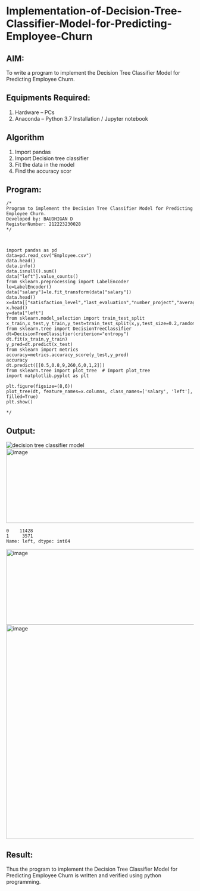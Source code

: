 # Implementation-of-Decision-Tree-Classifier-Model-for-Predicting-Employee-Churn

## AIM:
To write a program to implement the Decision Tree Classifier Model for Predicting Employee Churn.

## Equipments Required:
1. Hardware – PCs
2. Anaconda – Python 3.7 Installation / Jupyter notebook

## Algorithm
1. Import pandas
2. Import Decision tree classifier
3. Fit the data in the model
4. Find the accuracy scor

## Program:
```
/*
Program to implement the Decision Tree Classifier Model for Predicting Employee Churn.
Developed by: BAUDHIGAN D
RegisterNumber: 212223230028
*/
```
```
                                      

import pandas as pd
data=pd.read_csv("Employee.csv")
data.head()
data.info()
data.isnull().sum()
data["left"].value_counts()
from sklearn.preprocessing import LabelEncoder
le=LabelEncoder()
data["salary"]=le.fit_transform(data["salary"])
data.head()
x=data[["satisfaction_level","last_evaluation","number_project","average_montly_hours","time_spend_company","Work_accident","promotion_last_5years","salary"]]
x.head()
y=data["left"]
from sklearn.model_selection import train_test_split
x_train,x_test,y_train,y_test=train_test_split(x,y,test_size=0.2,random_state=0)
from sklearn.tree import DecisionTreeClassifier
dt=DecisionTreeClassifier(criterion="entropy")
dt.fit(x_train,y_train)
y_pred=dt.predict(x_test)
from sklearn import metrics
accuracy=metrics.accuracy_score(y_test,y_pred)
accuracy
dt.predict([[0.5,0.8,9,260,6,0,1,2]])
from sklearn.tree import plot_tree  # Import plot_tree
import matplotlib.pyplot as plt

plt.figure(figsize=(8,6))
plot_tree(dt, feature_names=x.columns, class_names=['salary', 'left'], filled=True)
plt.show()

*/
```
## Output:
![decision tree classifier model](sam.png)
<img width="1259" height="200" alt="image" src="https://github.com/user-attachments/assets/c6d10fae-7ac0-4fc3-83e3-f31dd21e4130" />

```
0    11428
1     3571
Name: left, dtype: int64
```
<img width="1084" height="202" alt="image" src="https://github.com/user-attachments/assets/7cffe789-d2a3-4fb1-8e3f-694a6abfb4a7" />
<img width="790" height="574" alt="image" src="https://github.com/user-attachments/assets/8f476e5a-11f5-426f-9b47-9be561e07550" />

## Result:
Thus the program to implement the  Decision Tree Classifier Model for Predicting Employee Churn is written and verified using python programming.
